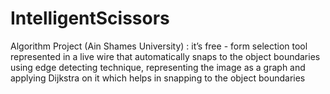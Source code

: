 # IntelligentScissors
Algorithm Project (Ain Shames University) : it’s free - form selection tool represented in a live wire  that automatically snaps to the object boundaries using edge detecting technique, representing the image as a graph and applying Dijkstra on it which helps in snapping to the object boundaries 
